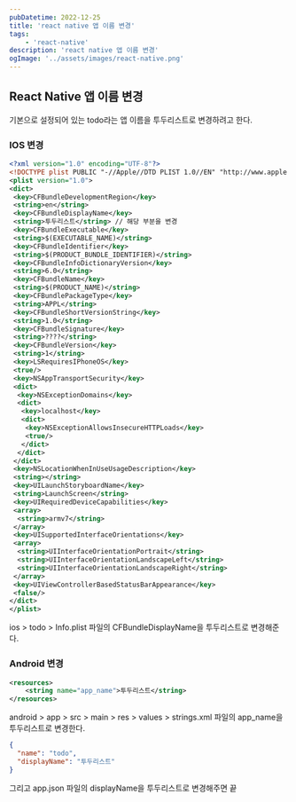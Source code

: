 ```yaml
---
pubDatetime: 2022-12-25
title: 'react native 앱 이름 변경'
tags: 
	- 'react-native'
description: 'react native 앱 이름 변경'
ogImage: '../assets/images/react-native.png'
---
```


## React Native 앱 이름 변경

기본으로 설정되어 있는 todo라는 앱 이름을 투두리스트로 변경하려고 한다.

### IOS 변경

```xml
<?xml version="1.0" encoding="UTF-8"?>
<!DOCTYPE plist PUBLIC "-//Apple//DTD PLIST 1.0//EN" "http://www.apple.com/DTDs/PropertyList-1.0.dtd">
<plist version="1.0">
<dict>
 <key>CFBundleDevelopmentRegion</key>
 <string>en</string>
 <key>CFBundleDisplayName</key>
 <string>투두리스트</string> // 해당 부분을 변경
 <key>CFBundleExecutable</key>
 <string>$(EXECUTABLE_NAME)</string>
 <key>CFBundleIdentifier</key>
 <string>$(PRODUCT_BUNDLE_IDENTIFIER)</string>
 <key>CFBundleInfoDictionaryVersion</key>
 <string>6.0</string>
 <key>CFBundleName</key>
 <string>$(PRODUCT_NAME)</string>
 <key>CFBundlePackageType</key>
 <string>APPL</string>
 <key>CFBundleShortVersionString</key>
 <string>1.0</string>
 <key>CFBundleSignature</key>
 <string>????</string>
 <key>CFBundleVersion</key>
 <string>1</string>
 <key>LSRequiresIPhoneOS</key>
 <true/>
 <key>NSAppTransportSecurity</key>
 <dict>
  <key>NSExceptionDomains</key>
  <dict>
   <key>localhost</key>
   <dict>
    <key>NSExceptionAllowsInsecureHTTPLoads</key>
    <true/>
   </dict>
  </dict>
 </dict>
 <key>NSLocationWhenInUseUsageDescription</key>
 <string></string>
 <key>UILaunchStoryboardName</key>
 <string>LaunchScreen</string>
 <key>UIRequiredDeviceCapabilities</key>
 <array>
  <string>armv7</string>
 </array>
 <key>UISupportedInterfaceOrientations</key>
 <array>
  <string>UIInterfaceOrientationPortrait</string>
  <string>UIInterfaceOrientationLandscapeLeft</string>
  <string>UIInterfaceOrientationLandscapeRight</string>
 </array>
 <key>UIViewControllerBasedStatusBarAppearance</key>
 <false/>
</dict>
</plist>
```

ios > todo > Info.plist 파일의 CFBundleDisplayName을 투두리스트로 변경해준다.

### Android 변경

```xml
<resources>
    <string name="app_name">투두리스트</string>
</resources>
```

android > app > src > main > res > values > strings.xml 파일의 app_name을 투두리스트로 변경한다.

```json
{
  "name": "todo",
  "displayName": "투두리스트"
}
```

그리고 app.json 파일의 displayName을 투두리스트로 변경해주면 끝
